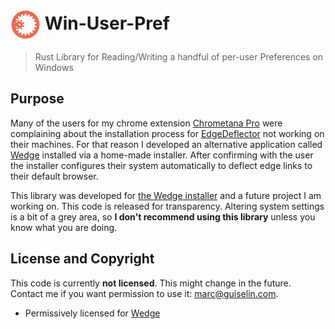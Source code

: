 # <img src="images/icon.png" align="center"> Win-User-Pref

> Rust Library for Reading/Writing a handful of per-user Preferences on Windows

## Purpose

Many of the users for my chrome extension [Chrometana Pro](https://github.com/MarcGuiselin/chrometana-pro) were complaining about the installation process for [EdgeDeflector](https://github.com/da2x/EdgeDeflector) not working on their machines. For that reason I developed an alternative application called [Wedge](https://github.com/MarcGuiselin/wedge) installed via a home-made installer. After confirming with the user the installer configures their system automatically to deflect edge links to their default browser.

This library was developed for [the Wedge installer](https://github.com/MarcGuiselin/wedge/tree/master/crates/installer) and a future project I am working on. This code is released for transparency. Altering system settings is a bit of a grey area, so __I don't recommend using this library__ unless you know what you are doing.

## License and Copyright

This code is currently __not licensed__. This might change in the future. Contact me if you want permission to use it: [marc@guiselin.com](mailto:marc@guiselin.com).

 - Permissively licensed for [Wedge](https://github.com/MarcGuiselin/wedge)